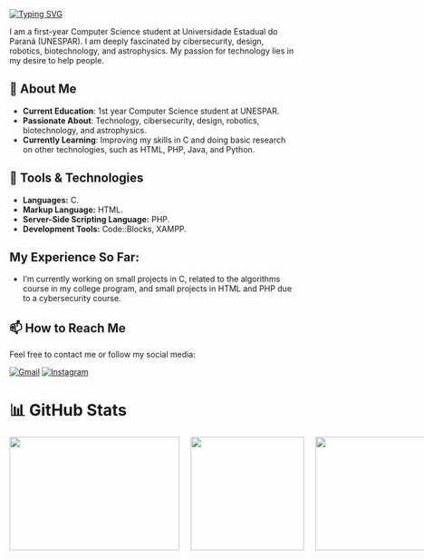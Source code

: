 [![Typing SVG](https://readme-typing-svg.demolab.com?font=Fira+Code&pause=1000&color=42F7E1&width=435&lines=Hello%2C+I'm+Maria+Rita!;Welcome+to+my+profile)](https://git.io/typing-svg)

I am a first-year Computer Science student at Universidade Estadual do Paraná (UNESPAR). I am deeply fascinated by cibersecurity, design, robotics, biotechnology, and astrophysics. My passion for technology lies in my desire to help people.

## 🚀 About Me

- **Current Education**: 1st year Computer Science student at UNESPAR.
- **Passionate About**: Technology, cibersecurity, design, robotics, biotechnology, and astrophysics.
- **Currently Learning**: Improving my skills in C and doing basic research on other technologies, such as HTML, PHP, Java, and Python.

## 🔧 Tools & Technologies

- **Languages:** C.
- **Markup Language:** HTML.
- **Server-Side Scripting Language:** PHP.
- **Development Tools:** Code::Blocks, XAMPP.

## My Experience So Far:
- I’m currently working on small projects in C, related to the algorithms course in my college program, and small projects in HTML and PHP due to a cybersecurity course.

## 📫 How to Reach Me

Feel free to contact me or follow my social media:

[![Gmail](https://img.shields.io/badge/Gmail-D14836?style=for-the-badge&logo=gmail&logoColor=white)](mailto:mariacampana121@gmail.com)
[![Instagram](https://img.shields.io/badge/Instagram-E4405F?style=for-the-badge&logo=instagram&logoColor=white)](https://www.instagram.com/mar.iacampana/)

# 📊 GitHub Stats

<div style="display: flex; align-items: center; justify-content: space-between;">
  <!-- GitHub Stats -->
  <img src="https://github-readme-stats.vercel.app/api?username=MariaCampanaP&theme=radical&show_icons=true&hide_title=true&hide_border=true&height=200" width="300" height="200" style="margin-right: 20px;" />
  
  <!-- Most Used Languages -->
  <img src="https://github-readme-stats.vercel.app/api/top-langs/?username=MariaCampanaP&theme=radical&hide_progress=true&layout=donut&hide_border=true" width="200" height="200" style="margin-right: 20px;" />
  
  <!-- GIF -->
  <img src="https://i.imgur.com/VqUlbzd.gif" width="200" height="200" />
</div>  
